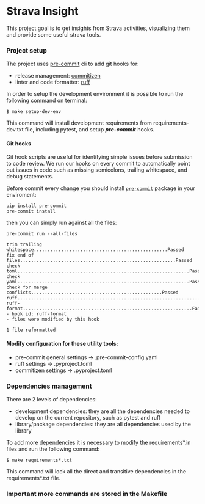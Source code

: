 # Strava Insight

This project goal is to get insights from Strava activities, visualizing them and provide some useful strava tools.

### Project setup

The project uses [pre-commit](https://pre-commit.com/) cli to add git hooks for:
- release management: [commitizen](https://commitizen-tools.github.io/commitizen/)
- linter and code formatter: [ruff](https://docs.astral.sh/ruff/)

In order to setup the development environment it is possible to run the following command on terminal:

```shell
$ make setup-dev-env
```

This command will install development requirements from requirements-dev.txt file, including pytest,
and setup ***pre-commit*** hooks.

#### Git hooks
Git hook scripts are useful for identifying simple issues before submission to code review.
We run our hooks on every commit to automatically point out issues in code such as missing semicolons, trailing whitespace, and debug statements.

Before commit every change you should install [`pre-commit`](https://pre-commit.com) package in your enviroment:
```
pip install pre-commit
pre-commit install
```

then you can simply run against all the files:
```
pre-commit run --all-files
```
```
trim trailing whitespace.................................................Passed
fix end of files.........................................................Passed
check toml...............................................................Passed
check yaml...............................................................Passed
check for merge conflicts................................................Passed
ruff.....................................................................Passed
ruff-format..............................................................Failed
- hook id: ruff-format
- files were modified by this hook

1 file reformatted
```

#### Modify configuration for these utility tools:
- pre-commit general settings -> .pre-commit-config.yaml
- ruff settings -> .pyproject.toml
- commitizen settings -> .pyproject.toml

### Dependencies management

There are 2 levels of dependencies:
- development dependencies: they are all the dependencies needed to develop on the current repository, such as pytest and ruff
- library/package dependencies: they are all dependencies used by the library

To add more dependencies it is necessary to modify the requirements*.in files and run the following command:
```shell
$ make requirements*.txt
```
This command will lock all the direct and transitive dependencies in the requirements*.txt file.

### Important more commands are stored in the Makefile
